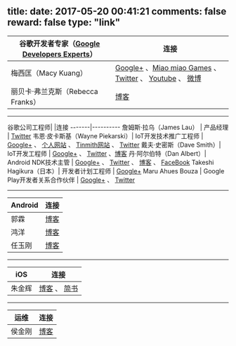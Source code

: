 title: 
date: 2017-05-20 00:41:21
comments: false
reward: false
type: "link"
---
谷歌开发者专家（[Google Developers Experts](https://developers.google.com/experts/)）| 连接
-------|----------
梅西匡（Macy Kuang） | [Google+](https://plus.google.com/+MacyKuang) 、[Miao miao Games](http://miaomiaogames.com/) 、 [Twitter](https://twitter.com/MacyKuang) 、 [Youtube](https://www.youtube.com/CodeToCreate) 、 [微博](http://weibo.com/macyk) 
丽贝卡·弗兰克斯（Rebecca Franks） | [博客](https://riggaroo.co.za/) 

----------


谷歌公司工程师|  |连接
-------|----------
詹姆斯·拉乌（James Lau） | 产品经理 |  [Twitter](https://twitter.com/jmslau)
韦恩·皮卡斯基（Wayne Piekarski）| IoT开发技术推广工程师 | [Google+](https://plus.google.com/+WaynePiekarski) 、 [个人网站](http://www.tinmith.net/wayne/) 、 [Tinmith网站](http://www.tinmith.net/) 、 [Twitter](https://twitter.com/waynepiekarski)
戴夫·史密斯（Dave Smith）| IoT开发工程师 | [Google+](https://plus.google.com/+DaveSmithDev) 、  [Twitter](https://twitter.com/devunwired) 、[博客](http://wiresareobsolete.com/)
丹·阿尔伯特（Dan Albert）| Android NDK技术主管 | [Google+](https://plus.google.com/u/0/+TakeshiHagikura) 、 [Twitter](https://twitter.com/thagikura) 、 [博客](http://wiresareobsolete.com/)  、 [FaceBook](https://www.facebook.com/hagikuratakeshi)
Takeshi Hagikura（日本）| 开发者计划工程师 | [Google+](https://plus.google.com/103945690576768346113) 
Maru Ahues Bouza | Google Play开发者关系合作伙伴 | [Google+](https://plus.google.com/+MaruAhuesBouza) 、 [Twitter](https://twitter.com/mabouza) 


----------


Android| 连接
-------|----------
郭霖 | [博客](http://blog.csdn.net/guolin_blog)
鸿洋 | [博客](http://blog.csdn.net/lmj623565791)
任玉刚 | [博客](http://blog.csdn.net/singwhatiwanna)


----------


iOS| 连接
-------|----------
朱金辉 | [博客](http://www.kyson.cn) 、 [简书](http://www.jianshu.com/u/24d715499bcf)


----------


运维| 连接
-------|----------
侯金刚 | [博客](http://hi-andy.com/)



